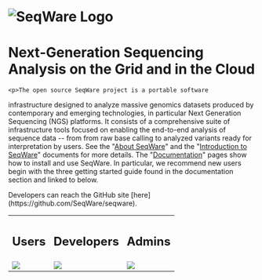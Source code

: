 
<div id="intro">
	<h1><img src="/assets/images/seqware_logo.png" alt="SeqWare Logo"></h1>
        <h1>Next-Generation Sequencing Analysis on the Grid and in the Cloud</h1>

	<p>The open source SeqWare project is a portable software
infrastructure designed to analyze massive genomics datasets produced by
contemporary and emerging technologies, in particular Next Generation
Sequencing (NGS) platforms.  It consists of a comprehensive suite of
infrastructure tools focused on enabling the end-to-end analysis of sequence
data -- from from raw base calling to analyzed variants ready for
interpretation by users. See the "<a href="/about/">About SeqWare</a>" and the "<a
href="/docs/1-introduction/">Introduction to SeqWare</a>" documents for more details.
The "<a href="/docs/">Documentation</a>" pages show how to install and use
SeqWare. In particular, we recommend new users begin with the three getting
started guide found in the documentation section and linked to below.</p>

<p>
Developers can reach the GitHub site [here](https://github.com/SeqWare/seqware).
</p>

<table>
<tr>
<th><h2><strong>Users</strong></h2></th>
<th><h2><strong>Developers</strong></h2></th>
<th><h2><strong>Admins</strong></h2></th>
</tr>
<tr>
<td><a href="/docs/3-getting-started/user-tutorial/"><img src="/assets/images/genome-capable_ico.png"/></a></td>
<td><a href="/docs/3-getting-started/developer-tutorial/"><img src="/assets/images/open-source_ico.png"/></a></td>
<td><a href="/docs/3-getting-started/admin-tutorial/"><img src="/assets/images/cloud-based_ico.png"/></a></td>
</tr>
</table>

</div>
